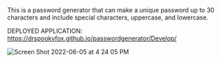 This is a password generator that can make a unique password up to 30 characters and include special characters, uppercase, and lowercase.

DEPLOYED APPLICATION:
https://drspookyfox.github.io/passwordgenerator/Develop/

![Screen Shot 2022-06-05 at 4 24 05 PM](https://user-images.githubusercontent.com/96636056/172069122-ee1fe942-fb0f-4125-bc10-1ef7cf2a0bb3.png)
